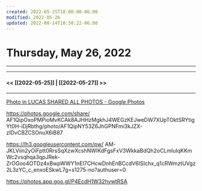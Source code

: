 ```yaml
---
created: 2022-05-25T18:00:00-06:00
modified: 2022-05-26
updated: 2022-08-14T18:50:22-06:00
---
```

# Thursday, May 26, 2022
---





---
#### << [[2022-05-25]] | [[2022-05-27]] >>
---



[Photo in LUCAS SHARED ALL PHOTOS - Google Photos](https://photos.google.com/share/AF1QipOxoPMPioMvKCAk8AJHHzMgkhJ4WEGzKEJweDW7XUpTOktSRYtigYt0H-iDjRbthg/photo/AF1QipNY53Z6JhGPNFmi3kJZX-zIDvCBZCSOnuX6iB87)


https://photos.google.com/share/
AF1QipOxoPMPioMvKCAk8AJHHzMgkhJ4WEGzKEJweDW7XUpTOktSRYtigYt0H-iDjRbthg/photo/AF1QipNY53Z6JhGPNFmi3kJZX-zIDvCBZCSOnuX6iB87

https://lh3.googleusercontent.com/pw/
AM-JKLViin2yOiFptt0RrsSqXzwXcshNWIKdFgsFxV3WkkaBdQh2oCLmluIqKKmWc2vsqhqa3qpJRek-ZrOGoo4OTDz4xBwpWWY1nEI7CHcwDnhEnBCcdV6ISIchx_q1cRWmztUVgz2L3zYC_c_enxoESkwL7g=s1275-no?authuser=0


https://photos.app.goo.gl/P4EcdH1W32hywtRSA





